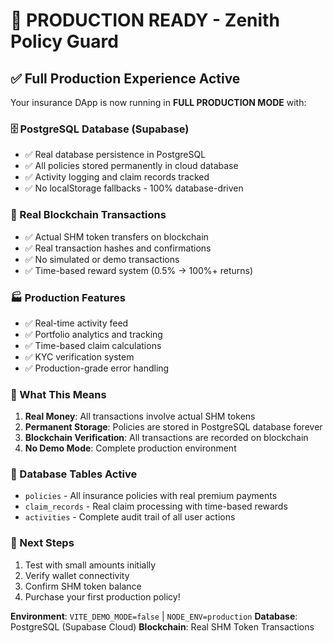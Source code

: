 # 🎉 PRODUCTION READY - Zenith Policy Guard

## ✅ Full Production Experience Active

Your insurance DApp is now running in **FULL PRODUCTION MODE** with:

### 🗄️ PostgreSQL Database (Supabase)
- ✅ Real database persistence in PostgreSQL
- ✅ All policies stored permanently in cloud database
- ✅ Activity logging and claim records tracked
- ✅ No localStorage fallbacks - 100% database-driven

### 🔗 Real Blockchain Transactions
- ✅ Actual SHM token transfers on blockchain
- ✅ Real transaction hashes and confirmations
- ✅ No simulated or demo transactions
- ✅ Time-based reward system (0.5% → 100%+ returns)

### 🏭 Production Features
- ✅ Real-time activity feed
- ✅ Portfolio analytics and tracking
- ✅ Time-based claim calculations
- ✅ KYC verification system
- ✅ Production-grade error handling

### 🚀 What This Means
1. **Real Money**: All transactions involve actual SHM tokens
2. **Permanent Storage**: Policies are stored in PostgreSQL database forever
3. **Blockchain Verification**: All transactions are recorded on blockchain
4. **No Demo Mode**: Complete production environment

### 💎 Database Tables Active
- `policies` - All insurance policies with real premium payments
- `claim_records` - Real claim processing with time-based rewards
- `activities` - Complete audit trail of all user actions

### 🎯 Next Steps
1. Test with small amounts initially
2. Verify wallet connectivity
3. Confirm SHM token balance
4. Purchase your first production policy!

**Environment**: `VITE_DEMO_MODE=false` | `NODE_ENV=production`
**Database**: PostgreSQL (Supabase Cloud)
**Blockchain**: Real SHM Token Transactions
